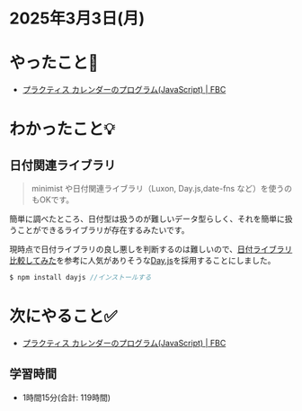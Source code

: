 # 2025年3月3日(月)

# やったこと📝
- [プラクティス カレンダーのプログラム\(JavaScript\) \| FBC](https://bootcamp.fjord.jp/practices/196)

# わかったこと💡
## 日付関連ライブラリ
> minimist や日付関連ライブラリ（Luxon, Day.js,date-fns など）を使うのもOKです。

簡単に調べたところ、日付型は扱うのが難しいデータ型らしく、それを簡単に扱うことができるライブラリが存在するみたいです。

現時点で日付ライブラリの良し悪しを判断するのは難しいので、[日付ライブラリ比較してみた](https://zenn.dev/rlab/articles/d9ead34cfb0ede)を参考に人気がありそうな[Day.js](https://day.js.org/docs/en/installation/node-js)を採用することにしました。

```javascript
$ npm install dayjs //インストールする
```

# 次にやること✅
- [プラクティス カレンダーのプログラム\(JavaScript\) \| FBC](https://bootcamp.fjord.jp/practices/196)

## 学習時間
- 1時間15分(合計: 119時間)
